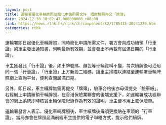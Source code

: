 ```yaml
---
layout: post
title: 運輸署優化車輛牌照並簡化申請所需文件　續牌無需再交「牌簿」
date: 2024-12-30 10:02:47.000000000 +08:00
link: https://news.rthk.hk/rthk/ch/component/k2/1785435-20241230.htm
categories: rthk
---
```


運輸署即日起優化車輛牌照，同時簡化申請所需文件，署方會向成功續領「行車證」的車主發出通知書，列明最新有效期，並會發出不再載有屆滿日期的「行車證」。

車主獲發此「行車證」後，如車牌號碼、顏色等車輛資料不變，每次續牌後可沿用同一張「行車證」。「行車證」上方新設二維碼，讓車主掃瞄以連結至運輸署車輛牌照網上查詢平台，便利查閱屆滿日期。

另外，即日起，車主續牌無需再提交「牌簿」，驗車合格後亦毋須提交「驗車紙」。若經網上申請續領車輛牌照，在香港保險業聯會的後端支援下，如運輸署成功經聯會的網上系統即時核實車輛保險紀錄作為有效的證明，車主便不用上載保險單。

運輸署發言人表示，優化車輛牌照後，車主續牌後毋須更換貼在車頭的「行車證」。當局亦會在牌照屆滿前經車主提供的電子聯絡方式，提示他們續牌。
